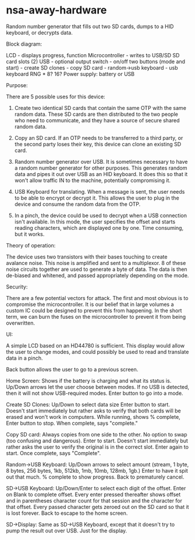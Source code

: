 nsa-away-hardware
=================

Random number generator that fills out two SD cards, dumps to a HID keyboard, or decrypts data.

Block diagram:

LCD - displays progress, function
Microcontroller - writes to USB/SD
SD card slots (2)
USB - optional output
switch - on/off
two buttons (mode and start)
	- create SD clones
	- copy SD card
	- random->usb keyboard
	- usb keyboard
RNG * 8? 16?
Power supply: battery or USB


Purpose:

There are 5 possible uses for this device:

1) Create two identical SD cards that contain the same OTP with the same random data. These SD cards are then distributed to the two people who need to communicate, and they have a source of secure shared random data.

2) Copy an SD card. If an OTP needs to be transferred to a third party, or the second party loses their key, this device can clone an existing SD card.

3) Random number generator over USB. It is sometimes necessary to have a random number generator for other purposes. This generates random data and pipes it out over USB as an HID keyboard. It does this so that it won't allow traffic IN to the machine, potentially compromising it.

4) USB Keyboard for translating. When a message is sent, the user needs to be able to encrypt or decrypt it. This allows the user to plug in the device and consume the random data from the OTP.

5) In a pinch, the device could be used to decrypt when a USB connection isn't available. In this mode, the user specifies the offset and starts reading characters, which are displayed one by one. Time consuming, but it works.

Theory of operation:

The device uses two transistors with their bases touching to create avalance noise. This noise is amplified and sent to a multiplexor. 8 of these noise circuits together are used to generate a byte of data. The data is then de-biased and whitened, and passed appropriately depending on the mode.

Security:

There are a few potential vectors for attack. The first and most obvious is to compromise the microcontroller. It is our belief that in large volumes a custom IC could be designed to prevent this from happening. In the short term, we can burn the fuses on the microcontroller to prevent it from being overwritten.

UI:

A simple LCD based on an HD44780 is sufficient. This display would allow the user to change modes, and could possibly be used to read and translate data in a pinch.

Back button allows the user to go to a previous screen.

Home Screen:
	Shows if the battery is charging and what its status is.
	Up/Down arrows let the user choose between modes. If no USB is detected, then it will not show USB-required modes.
	Enter button to go into a mode.

Create SD Clones:
	Up/Down to select data size
	Enter button to start. Doesn't start immediately but rather asks to verify that both cards will be erased and won't work in computers.
	While running, shows % complete, Enter button to stop.
	When complete, says "complete."

Copy SD card:
	Always copies from one side to the other. No option to swap (too confusing and dangerous).
	Enter to start. Doesn't start immediately but rather asks the user to verify the original is in the correct slot.
	Enter again to start.
	Once complete, says "Complete".

Random->USB Keyboard:
	Up/Down arrows to select amount (stream, 1 byte, 8 bytes, 256 bytes, 1kb, 512kb, 1mb, 10mb, 128mb, 1gb.)
	Enter to have it spit out that much. % complete to show progress.
	Back to prematurely cancel.

SD->USB Keyboard:
	Up/Down/Enter to select each digit of the offset. Enter on Blank to complete offset.
	Every enter pressed thereafter shows offset and in parentheses character count for that session and the character for that offset.
	Every passed character gets zeroed out on the SD card so that it is lost forever.
	Back to escape to the home screen.

SD->Display:
	Same as SD->USB Keyboard, except that it doesn't try to pump the result out over USB. Just for the display.
